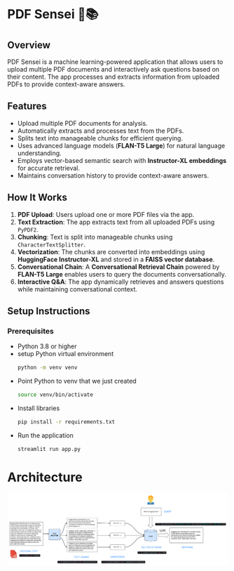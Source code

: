 # PDF Sensei 🥷📚

## Overview

PDF Sensei is a machine learning-powered application that allows users to upload multiple PDF documents and interactively ask questions based on their content. The app processes and extracts information from uploaded PDFs to provide context-aware answers.

## Features

- Upload multiple PDF documents for analysis.
- Automatically extracts and processes text from the PDFs.
- Splits text into manageable chunks for efficient querying.
- Uses advanced language models (**FLAN-T5 Large**) for natural language understanding.
- Employs vector-based semantic search with **Instructor-XL embeddings** for accurate retrieval.
- Maintains conversation history to provide context-aware answers.

## How It Works

1. **PDF Upload**: Users upload one or more PDF files via the app.
2. **Text Extraction**: The app extracts text from all uploaded PDFs using `PyPDF2`.
3. **Chunking**: Text is split into manageable chunks using `CharacterTextSplitter`.
4. **Vectorization**: The chunks are converted into embeddings using **HuggingFace Instructor-XL** and stored in a **FAISS vector database**.
5. **Conversational Chain**: A **Conversational Retrieval Chain** powered by **FLAN-T5 Large** enables users to query the documents conversationally.
6. **Interactive Q&A**: The app dynamically retrieves and answers questions while maintaining conversational context.

## Setup Instructions

### Prerequisites

- Python 3.8 or higher
- setup Python virtual environment
  ```bash
  python -m venv venv
  ```
- Point Python to venv that we just created
  ```bash
  source venv/bin/activate
  ```
- Install libraries
  ```bash
  pip install -r requirements.txt
  ```
- Run the application
  ```bash
  streamlit run app.py
  ```

# Architecture

![Architecture Diagram](https://raw.githubusercontent.com/akshaychavan7/PDF-SENSEI/refs/heads/main/assets/PDF%20SENSEI%20Architecture.png)

